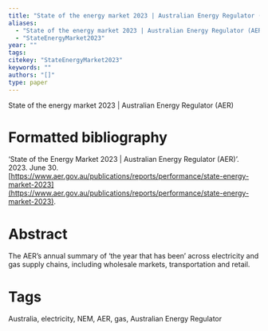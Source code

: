 ```yaml
---
title: "State of the energy market 2023 | Australian Energy Regulator (AER)"
aliases:
  - "State of the energy market 2023 | Australian Energy Regulator (AER)"
  - "StateEnergyMarket2023"
year: ""
tags: 
citekey: "StateEnergyMarket2023"
keywords: ""
authors: "[]"
type: paper
---
```

State of the energy market 2023 | Australian Energy Regulator (AER)

# Formatted bibliography

‘State of the Energy Market 2023 | Australian Energy Regulator (AER)’. 2023. June 30. [https://www.aer.gov.au/publications/reports/performance/state-energy-market-2023](https://www.aer.gov.au/publications/reports/performance/state-energy-market-2023).


# Abstract

The AER’s annual summary of ‘the year that has been’ across electricity and gas supply chains, including wholesale markets, transportation and retail.


# Tags
Australia, electricity, NEM, AER, gas, Australian Energy Regulator

